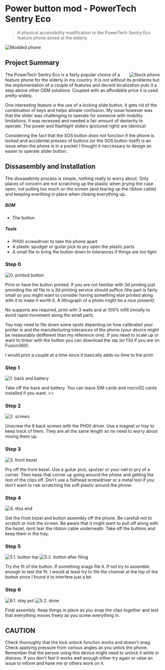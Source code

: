 # Power button mod - PowerTech Sentry Eco
> A physical accessibility modification to the PowerTech Sentry Eco feature phone aimed at the elderly.

<img align= center src="./images/11-final.jpg" title="Modded phone">

## Project Summary

<img align="right" src="./images/00-stock.jpg" title="Stock phone">

The PowerTech Sentry Eco is a fairly popular choice of a feature phone for the elderly in my country. It is not without its problems but the implementation of a couple of features and decent localization puts it a step above other OEM solutions. Coupled with an affordable price it is used pretty widely.

One interesting feature is the use of a locking slide button. It gets rid of the combination of keys and helps aliviate confusion. My issue however was that the slider was challenging to operate for someone with mobility limitations. It was recessed and needed a fair amount of dexterity to operate. The power and flashlight sliders (pictured right) are identical

Considering the fact that the SOS button _does not_ function if the phone is locked and accidental presses of buttons (or the SOS button itself) is an issue when the phone is in a pocket I thought it neccessary to design an easier to operate slider button.

## Dissasembly and Installation

The dissasebmly process is simple, nothing really to worry about. Only places of concern are not scratching up the plastic when prying the case open, not pulling too much on the screen (and tearing up the ribbon cable) and keeping everthing in place when closing everything up.

##### BOM
* The button 

##### Tools
*  PH00 screwdriver to take the phone apart
*  A plastic spudger or guitar pick to pry open the plastic parts
*  A small file to bring the button down to tolerances if things are too tight 

### Step 0
<img src="./images/06-button_bot.jpg" title="0. printed button">

Print or have the button printed. If you are not familiar with 3d printing just providing the stl file to a 3d printing service should  suffice (the part is fairly small so you might want to consider having something else printed along with it to make it worth it. A lithograph of a photo might be a nice present)

No supports are required, print with 3 walls and at 100% infill (mostly to avoid rapid movement along the small part). 

You may need to file down some spots depenting on how calibrated your printer is and the manufacturing tolerances of the phone (your device might be measurably deifferent than my reference one). If you need to scale up or want to tinker with the button you can download the stp (or f3d if you are on Fusion360).

I would print a couple at a time since it basically adds no time to the print.

### Step 1 

<img src="./images/02.jpg" title="1. back and battery">

Take off the back and battery. You can leave SIM cards and microSD cards installed if you want. 
<>
### Step 2

<img src="./images/03.jpg" title="2. screws">

Unscrew the 6 back screws with the PH00 driver. Use a magnet or tray to keep track of them. They are all the same length so no need to worry about mixing them up. 

### Step 3

<img src="./images/04.jpg" title="3. front bezel">

Pry off the front bezel. Use a guitar pick, sputzer or your nail to pry of a corner. Then keep that corner up going around the phone and getting the rest of the clips off. Don't use a flathead screwdriver or a metal tool if you don't want to risk scratching the soft plastic around the phone.

### Step 4

<img src="./images/05.jpg" title="4. diss end">

Get the front bezel and button assembly off the phone. Be carefull not to scratch or nick the screen. Be aware that it might want to pull off along with the bezel, dont tear the ribbon cable underneath. Take off the buttons and keep them in the tray. 

### Step 5

<img src="./images/07-button_top.jpg" title="5.1. button top">
<img src="./images/09-button_top2.jpg" title="5.2. button after filing">

Try the fit of the button. If something snags file it. If not try to assemble enough to test the fit. I would at least try to file the channel at the top of the button since I found it to interfere just a bit.

### Step 6

<img src="./images/10-proccess2.jpg" title="6.1. stay put ">
<img src="./images/12-done.jpg" title="5.2. done">

Final assembly. Keep things in place as you snap the clips together and test that everything moves freely as you screw everything in. 

## CAUTION

Check thoroughly that the lock unlock function works and doesn't snag. Check applying pressure from various angles as you unlick the phone. Remember that the person using this device might need to unlock it while in distress. If you don't feel it works well enough either try again or raise an issue to inform and have me or others work on it.
